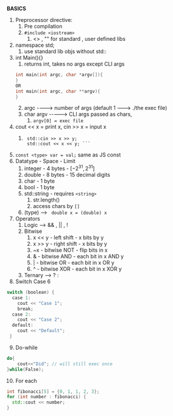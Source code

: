 **BASICS**

1. Preprocessor directive:
	1. Pre compilation
	2. ```#include <iostream>```
		1. <> , "" for standard , user defined libs
2. namespace std;
	1. use standard lib objs without std::
3. int Main(){}
	1. returns int, takes no args except CLI args
	```cpp
	int main(int argc, char *argv[]){
	}
	OR
	int main(int argc, char **argv){
	}
	```
	2. argc ----> number of args (default 1  ---> ./the exec file)
	3. char argv -----> CLI args passed as chars, 
		1. ```argv[0] = exec file```
4. cout << x = print x, cin >> x = input x
	1. ``` int x, y;  
		std::cin >> x >> y;  
		std::cout << x << y; ```
5. ```const <type> var = val;``` same as JS const
6. Datatype - Space - Limit
	1. integer - 4 bytes - $[-2^{31}, 2^{31}]$
	2. double - 8 bytes - 15 decimal digits
	3. char - 1 byte 
	4. bool - 1 byte
	5. std::string - requires ```<string>```
		1. str.length()
		2. access chars by ```[]```
	6. (type) --> ``` double x = (double) x```
7. Operators
	1. Logic --> && , || , !
	2. Bitwise 
		1. x << y - left shift - x bits by y 
		2. x >> y - right shift - x bits by y
		3. ~x - bitwise NOT - flip bits in x
		4. & - bitwise AND - each bit in x AND y
		5. | - bitwise OR - each bit in x OR y
		6. ^ - bitwise XOR - each bit in x XOR y
	3. Ternary --> ? :
8. Switch Case 6
```cpp
switch (boolean) {  
  case 1:  
    cout << "Case 1";  
    break;  
  case 2:  
    cout << "Case 2";
  default:
	cout << "Default";
 }
```
9. Do-while
```cpp
do{
	cout<<"Did"; // will still exec once
}while(False);
```
10. For each 
```cpp
int fibonacci[5] = {0, 1, 1, 2, 3};  
for (int number : fibonacci) {  
  std::cout << number;  
}
```

